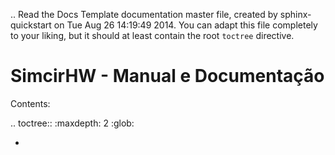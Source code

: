.. Read the Docs Template documentation master file, created by
   sphinx-quickstart on Tue Aug 26 14:19:49 2014.
   You can adapt this file completely to your liking, but it should at least
   contain the root `toctree` directive.

SimcirHW - Manual e Documentação
==================================================

Contents:

.. toctree::
   :maxdepth: 2
   :glob:

   *

